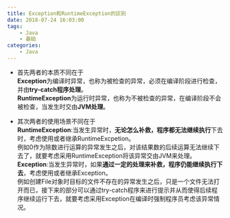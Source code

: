 ```yaml
---
title: Exception和RuntimeException的区别
date: 2018-07-24 16:03:00
tags: 
    - Java
    - 基础
categories:
    - Java
---
```

* 首先两者的本质不同在于  
**Exception**为编译时异常，也称为被检查的异常，必须在编译阶段进行检查，并由**try-catch程序处理**。  
**RuntimeException**为运行时异常，也称为不被检查的异常，在编译阶段不会被检查，当发生时交由**JVM处理**。  
<!-- more -->
* 其次两者的使用场景不同在于  
**RuntimeException**:当发生异常时，**无论怎么补救，程序都无法继续执行**下去时，考虑使用或者继承RuntimeExcpetion。  
例如0作为除数进行运算的异常发生之后，对该结果数的后续运算无法继续下去了，就要考虑采用RuntimeException将该异常交由JVM来处理。  
**Exception**:当发生异常时，如果**通过一定的处理来补救，程序仍能继续执行下去**，考虑使用或者继承Exception。  
例如创建File对象时目标的文件不存在的异常发生之后，只是一个文件无法打开而已，接下来的部分可以通过try-catch程序来进行提示并从而使得后续程序继续运行下去，就要考虑采用Exception在编译时强制程序员考虑该异常情况。